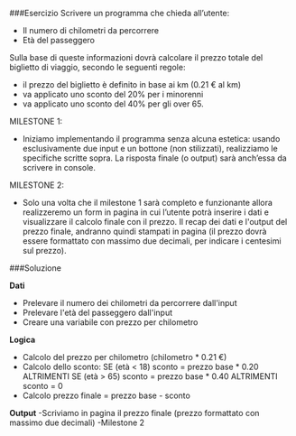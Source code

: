 ###Esercizio
Scrivere un programma che chieda all’utente:
- Il numero di chilometri da percorrere
- Età del passeggero

Sulla base di queste informazioni dovrà calcolare il prezzo totale del biglietto di viaggio, secondo le seguenti regole:
- il prezzo del biglietto è definito in base ai km (0.21 € al km)
- va applicato uno sconto del 20% per i minorenni
- va applicato uno sconto del 40% per gli over 65.

MILESTONE 1:
- Iniziamo implementando il programma senza alcuna estetica: usando esclusivamente due input e un bottone (non stilizzati), realizziamo le specifiche scritte sopra. La risposta finale (o output) sarà anch’essa da scrivere in console.

MILESTONE 2:
- Solo una volta che il milestone 1 sarà completo e funzionante allora realizzeremo un form in pagina in cui l’utente potrà inserire i dati e visualizzare il calcolo finale con il prezzo.
Il recap dei dati e l'output del prezzo finale, andranno quindi stampati in pagina (il prezzo dovrà essere formattato con massimo due decimali, per indicare i centesimi sul prezzo).

###Soluzione

**Dati**
- Prelevare il numero dei chilometri da percorrere dall'input
- Prelevare l'età del passeggero dall'input
- Creare una variabile con prezzo per chilometro

**Logica**
- Calcolo del prezzo per chilometro (chilometro * 0.21 €)
- Calcolo dello sconto:
SE (età < 18) sconto = prezzo base * 0.20 
ALTRIMENTI SE (età > 65) sconto = prezzo base * 0.40 
ALTRIMENTI sconto = 0
- Calcolo prezzo finale = prezzo base - sconto

**Output**
-Scriviamo in pagina il prezzo finale (prezzo formattato con massimo due decimali)
-Milestone 2
